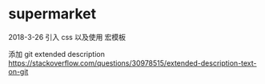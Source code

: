 # supermarket

2018-3-26 
引入 css 以及使用 宏模板

添加 git extended description https://stackoverflow.com/questions/30978515/extended-description-text-on-git
